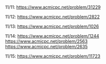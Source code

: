 11/11: <https://www.acmicpc.net/problem/31229>


11/12: <https://www.acmicpc.net/problem/2822>


11/13: <https://www.acmicpc.net/problem/1026>

11/14: <https://www.acmicpc.net/problem/1244>    <https://www.acmicpc.net/problem/2563>    <https://www.acmicpc.net/problem/2635>

11/15: <https://www.acmicpc.net/problem/11723>

